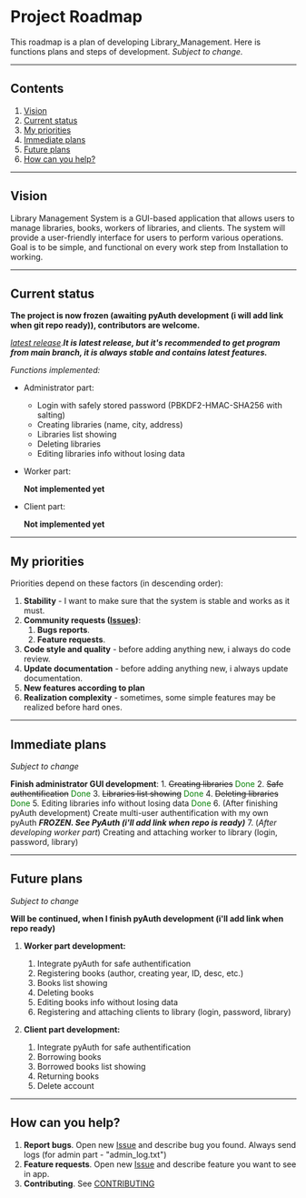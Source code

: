 # Project Roadmap

This roadmap is a plan of developing Library_Management.
Here is functions plans and steps of development.
*Subject to change.*

---

## Contents

1. [Vision](#vision)
2. [Current status](#current-status)
3. [My priorities](#my-priorities)
4. [Immediate plans](#immediate-plans)
5. [Future plans](#future-plans)
6. [How can you help?](#how-can-you-help)

---

## Vision

Library Management System is a GUI-based application that allows users to manage libraries, books, workers of libraries, and clients.
The system will provide a user-friendly interface for users to perform various operations.
Goal is to be simple, and functional on every work step from Installation to working.

---

## Current status

**The project is now frozen (awaiting pyAuth development (i will add link when git repo ready)), contributors are welcome.**

[*latest release*](https://github.com/Shukolza/Library_Management/releases).***It is latest release, but it's recommended to get program from main branch, it is always stable and contains latest features.***

*Functions implemented:*

* Administrator part:

    * Login with safely stored password (PBKDF2-HMAC-SHA256 with salting)
    * Creating libraries (name, city, address)
    * Libraries list showing
    * Deleting libraries
    * Editing libraries info without losing data

* Worker part:

    **Not implemented yet**

* Client part:

    **Not implemented yet**

---

## My priorities

Priorities depend on these factors (in descending order):

1. **Stability** - I want to make sure that the system is stable and works as it must.
2. **Community requests ([Issues](https://github.com/Shukolza/Library_Management/issues))**:
    1. **Bugs reports**.
    2. **Feature requests**.
3. **Code style and quality** - before adding anything new, i always do code review.
4. **Update documentation** - before adding anything new, i always update documentation.
5. **New features according to plan**
6. **Realization complexity** - sometimes, some simple features may be realized before hard ones.

---

## Immediate plans

*Subject to change*

**Finish administrator GUI development**:
    1. ~~Creating libraries~~ <span style="color: green">Done</span>
    2. ~~Safe authentification~~ <span style="color: green">Done</span>
    3. ~~Libraries list showing~~ <span style="color: green">Done</span>
    4. ~~Deleting libraries~~ <span style="color: green">Done</span>
    5. Editing libraries info without losing data <span style="color: green">Done</span>
    6. (After finishing pyAuth development) Create multi-user authentification with my own pyAuth ***FROZEN. See PyAuth (i'll add link when repo is ready)***
    7. (*After developing worker part*) Creating and attaching worker to library (login, password, library)

---

## Future plans

*Subject to change*

**Will be continued, when I finish pyAuth development (i'll add link when repo ready)**

1. **Worker part development:**
    1. Integrate pyAuth for safe authentification
    2. Registering books (author, creating year, ID, desc, etc.)
    3. Books list showing
    4. Deleting books
    5. Editing books info without losing data
    6. Registering and attaching clients to library (login, password, library)

2. **Client part development:**
    1. Integrate pyAuth for safe authentification
    2. Borrowing books
    3. Borrowed books list showing
    4. Returning books
    5. Delete account

---

## How can you help?

1. **Report bugs**.
Open new [Issue](https://github.com/Shukolza/Library_Management/issues) and describe bug you found. Always send logs (for admin part - "admin_log.txt")
2. **Feature requests**.
Open new [Issue](https://github.com/Shukolza/Library_Management/issues) and describe feature you want to see in app.
3. **Contributing**.
    See [CONTRIBUTING](CONTRIBUTING.md)
